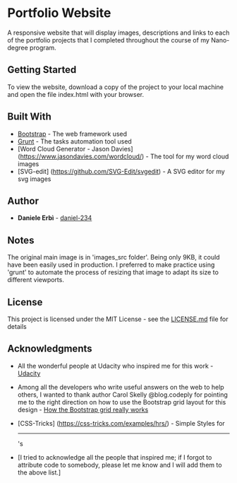 # Portfolio Website

A responsive website that will display images, descriptions and links to each of the portfolio projects
 that I completed throughout the course of my Nano-degree program.

## Getting Started

To view the website, download a copy of the project to your local machine and open the file index.html
 with your browser.

## Built With

* [Bootstrap](http://getbootstrap.com/) - The web framework used
* [Grunt](http://gruntjs.com/) - The tasks automation tool used
* [Word Cloud Generator - Jason Davies] (https://www.jasondavies.com/wordcloud/) - The tool for my word cloud images
* [SVG-edit] (https://github.com/SVG-Edit/svgedit) - A SVG editor for my svg images

## Author

* **Daniele Erbì** - [daniel-234](https://github.com/daniel-234)

## Notes

The original main image is in 'images_src folder'. Being only 9KB, it could have been easily used in production. I preferred to
make practice using 'grunt' to automate the process of resizing that image to adapt its size to different viewports.

## License

This project is licensed under the MIT License - see the [LICENSE.md](LICENSE.md) file for details

## Acknowledgments

* All the wonderful people at Udacity who inspired me for this work - [Udacity](https://www.udacity.com/)
* Among all the developers who write useful answers on the web to help others, I wanted to thank author
 Carol Skelly @blog.codeply for pointing me to the right direction on how to use the Bootstrap grid layout
 for this design - [How the Bootstrap grid really works](http://blog.codeply.com/2016/04/06/how-the-bootstrap-grid-really-works/)
* [CSS-Tricks] (https://css-tricks.com/examples/hrs/) - Simple Styles for <hr>'s

* [I tried to acknowledge all the people that inspired me; if I forgot to attribute code to somebody, please let me know
   and I will add them to the above list.]